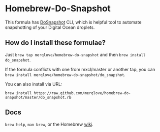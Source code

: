 Homebrew-Do-Snapshot
====================
This formula has [DoSnapshot](http://github.com/merqlove/do_snapshot) CLI, which is helpful tool to automate snapshotting of your Digital Ocean droplets. 

How do I install these formulae?
--------------------------------
Just `brew tap merqlove/homebrew-do-snapshot` and then `brew install do_snapshot`.

If the formula conflicts with one from mxcl/master or another tap, you can `brew install merqlove/homebrew-do-snapshot/do_snapshot`.

You can also install via URL:

```
brew install https://raw.github.com/merqlove/homebrew-do-snapshot/master/do_snapshot.rb
```

Docs
----
`brew help`, `man brew`, or the Homebrew [wiki][].

[wiki]:http://wiki.github.com/mxcl/homebrew
